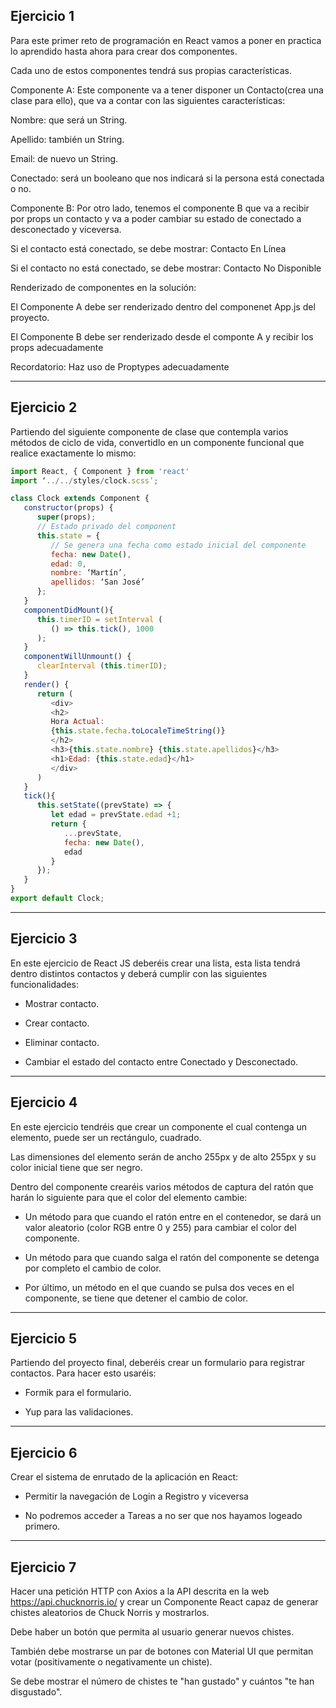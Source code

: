 ## **Ejercicio 1**

Para este primer reto de programación en React vamos a poner en practica lo aprendido hasta ahora para crear dos componentes.

Cada uno de estos componentes tendrá sus propias características.

Componente A: Este componente va a tener disponer un Contacto(crea una clase para ello), que va a contar con las siguientes características:

Nombre: que será un String.

Apellido: también un String.

Email: de nuevo un String.

Conectado: será un booleano que nos indicará si la persona está conectada o no.

Componente B: Por otro lado, tenemos el componente B que va a recibir por props un contacto y va a poder cambiar su estado de conectado a desconectado y viceversa.

Si el contacto está conectado, se debe mostrar: Contacto En Línea

Si el contacto no está conectado, se debe mostrar: Contacto No Disponible

Renderizado de componentes en la solución:

El Componente A debe ser renderizado dentro del componenet App.js del proyecto.

El Componente B debe ser renderizado desde el componte A y recibir los props adecuadamente

Recordatorio: Haz uso de Proptypes adecuadamente

---

## **Ejercicio 2**

Partiendo del siguiente componente de clase que contempla varios métodos de ciclo de vida, convertidlo en un componente funcional que realice exactamente lo mismo:

```JavaScript
import React, { Component } from 'react'
import ‘../../styles/clock.scss’;

class Clock extends Component {
   constructor(props) {
      super(props);
      // Estado privado del component
      this.state = {
         // Se genera una fecha como estado inicial del componente
         fecha: new Date(),
         edad: 0,
         nombre: ‘Martín’,
         apellidos: ‘San José’
      };
   }
   componentDidMount(){
      this.timerID = setInterval (
         () => this.tick(), 1000
      );
   }
   componentWillUnmount() {
      clearInterval (this.timerID);
   }
   render() {
      return (
         <div>
         <h2>
         Hora Actual:
         {this.state.fecha.toLocaleTimeString()}
         </h2>
         <h3>{this.state.nombre} {this.state.apellidos}</h3>
         <h1>Edad: {this.state.edad}</h1>
         </div>
      )
   }
   tick(){
      this.setState((prevState) => {
         let edad = prevState.edad +1;
         return {
            ...prevState,
            fecha: new Date(),
            edad
         }
      });
   }
}
export default Clock;
```

---

## **Ejercicio 3**

En este ejercicio de React JS deberéis crear una lista, esta lista tendrá dentro distintos contactos y deberá cumplir con las siguientes funcionalidades:

 - Mostrar contacto.

 - Crear contacto.

 - Eliminar contacto.

 - Cambiar el estado del contacto entre Conectado y Desconectado.

---

## **Ejercicio 4**

En este ejercicio tendréis que crear un componente el cual contenga un elemento, puede ser un rectángulo, cuadrado.

Las dimensiones del elemento serán de ancho 255px y de alto 255px y su color inicial tiene que ser negro.

Dentro del componente crearéis varios métodos de captura del ratón que harán lo siguiente para que el color del elemento cambie:

 - Un método para que cuando el ratón entre en el contenedor, se dará un valor aleatorio (color RGB entre 0 y 255) para cambiar el color del componente.

 - Un método para que cuando salga el ratón del componente se detenga por completo el cambio de color.

 - Por último, un método en el que cuando se pulsa dos veces en el componente, se tiene que detener el cambio de color.

---

 ## **Ejercicio 5**

 Partiendo del proyecto final, deberéis crear un formulario para registrar contactos. Para hacer esto usaréis:

 - Formik para el formulario.

 - Yup para las validaciones.

---

## **Ejercicio 6**

Crear el sistema de enrutado de la aplicación en React:

 - Permitir la navegación de Login a Registro y viceversa

 - No podremos acceder a Tareas a no ser que nos hayamos logeado primero.

---

## **Ejercicio 7**

Hacer una petición HTTP con Axios a la API descrita en la web https://api.chucknorris.io/ y crear un Componente React capaz de generar chistes aleatorios de Chuck Norris y mostrarlos.

Debe haber un botón que permita al usuario generar nuevos chistes.

También debe mostrarse un par de botones con Material UI que permitan votar (positivamente o negativamente un chiste).

Se debe mostrar el número de chistes te "han gustado" y cuántos "te han disgustado".